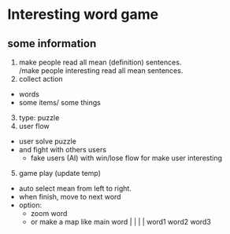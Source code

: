 # Interesting word game
## some information
1. make people read all mean (definition) sentences.<br>
  /make people interesting read all mean sentences.
2. collect action
  - words
  - some items/ some things
3. type: puzzle
4. user flow
  - user solve puzzle
  - and fight with others users
      - fake users (AI) with win/lose flow for make user interesting
5. game play (update temp)
  - auto select mean from left to right.
  - when finish, move to next word
  - option:
    - zoom word
    - or make a map like
      main word
          |
    |     |     |
  word1 word2 word3